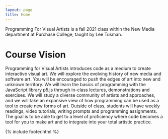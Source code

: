```yaml
---
layout: page
title: Home
---
```


Programming For Visual Artists is a fall 2021 class within the New Media department at Purchase College, taught by Lee Tusman.

# Course Vision

Programming for Visual Artists introduces code as a medium to create interactive visual art. We will explore the evolving history of new media and software art. You will be encouraged to push the edges of art into new and unknown territory. We will learn the basics of programming with the JavaScript library p5.js through in-class lectures, demonstrations and exercises. We will study a diverse community of artists and approaches, and we will take an expansive view of how programming can be used as a tool to create new forms of art. Outside of class, students will have weekly readings, video tutorials, writing prompts and programming assignments. The goal is to be able to get to a level of proficiency where code becomes a tool for you to make art and to integrate into your total artistic practice.

{% include footer.html %}

